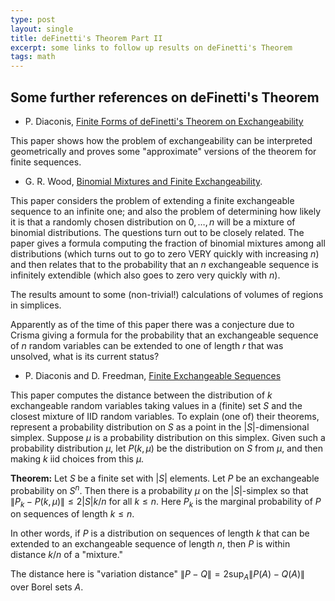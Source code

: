 ```yaml
---
type: post
layout: single
title: deFinetti's Theorem Part II
excerpt: some links to follow up results on deFinetti's Theorem
tags: math
---
```


## Some further references on deFinetti's Theorem

- P. Diaconis, [Finite Forms of deFinetti's Theorem on Exchangeability](http://statweb.stanford.edu/~sabatti/Stat370/synthese.pdf)

This paper shows how the problem of exchangeability can be interpreted geometrically and proves some "approximate" versions of the
theorem for finite sequences. 

- G. R. Wood, [Binomial Mixtures and Finite Exchangeability](https://projecteuclid.org/download/pdf_1/euclid.aop/1176989684).

This paper considers the problem of extending a finite exchangeable sequence to an infinite one; and also the problem of
determining how likely it is that a randomly chosen distribution on $0,\ldots, n$ will be a mixture of binomial distributions.
The questions turn out to be closely related.  The paper gives a formula computing the fraction of binomial mixtures
among all distributions (which turns out to go to zero VERY quickly with increasing $n$) and then relates that to
the probability that an $n$ exchangeable sequence is infinitely extendible (which also goes to zero very quickly with $n$). 

The results amount to some (non-trivial!) calculations of volumes of regions in simplices. 

Apparently as of the time of this paper there was a conjecture due to Crisma giving a formula for the probability that an
exchangeable sequence of $n$ random variables can be extended to one of length $r$ that was unsolved, what is its current status?


- P. Diaconis and D. Freedman, [Finite Exchangeable Sequences](https://projecteuclid.org/download/pdf_1/euclid.aop/1176994663)

This paper computes the distance between the distribution of $k$ exchangeable random variables taking values in a (finite) set $S$
and the closest mixture of IID random variables.  To explain (one of) their theorems, represent a
probability distribution on $S$ as a point in the $|S|$-dimensional simplex. Suppose $\mu$ is a probability distribution on this simplex.
Given such a probability distribution $\mu$, let $P(k,\mu)$ be the distribution on $S$ from $\mu$, and then making $k$ iid choices from this $\mu$. 

**Theorem:** 
Let $S$ be a finite set with $|S|$ elements.  Let $P$ be an exchangeable probability on $S^{n}$.  Then there is a probability $\mu$
on the $|S|$-simplex so that $\| P_{k}-P(k,\mu ) \| \le 2|S| k/n$ for all $k\le n$.  Here $P_{k}$ is the marginal probability of $P$ on sequences of length $k\le n$. 

In other words, if $P$ is a distribution on sequences of length $k$ that can be extended to an exchangeable sequence of length $n$, then
$P$ is within distance $k/n$ of a "mixture."

The distance here is "variation distance" $\|P-Q\|=2\sup_A\|P(A)-Q(A)\|$ over Borel sets $A$.
